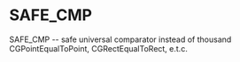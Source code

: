 # SAFE_CMP
SAFE_CMP -- safe universal comparator instead of thousand CGPointEqualToPoint, CGRectEqualToRect, e.t.c.
